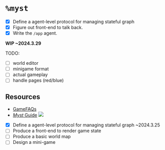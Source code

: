 #   `%myst`

* [x] Define a agent-level protocol for managing stateful graph
* [x] Figure out front-end to talk back.
* [x] Write the `/app` agent.

**WIP ~2024.3.29**

TODO:

* [ ] world editor
* [ ] minigame format
* [ ] actual gameplay
* [ ] handle pages (red/blue)

##  Resources

- [GameFAQs](https://gamefaqs.gamespot.com/pc/89467-myst-1995/faqs/20692)
- [*Myst* Guide](http://myst.donotknow.com/index.php?game=myst)
![](https://img.atlasobscura.com/6EuWxWPJMKwvB49ZS7eSBYwV3Ztsik3oNJ4MCFBZVyw/rt:fit/w:1280/q:81/sm:1/scp:1/ar:1/aHR0cHM6Ly9hdGxh/cy1kZXYuczMuYW1h/em9uYXdzLmNvbS91/cGxvYWRzL2Fzc2V0/cy80YWU3ZTljNS1h/NDZhLTRmZWUtYTU0/MS1hOGQ3ODQ5ZDQ1/MTQ5ODM0NTljNjJi/Njg5ODEyYzBfbXlz/dHBpYzMuUE5H.png)

- [x] Define a agent-level protocol for managing stateful graph ~2024.3.25
- [ ] Produce a front-end to render game state
- [ ] Produce a basic world map
- [ ] Design a mini-game
